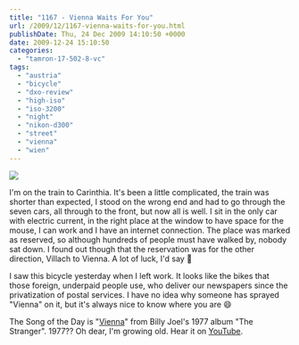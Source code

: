```yaml
---
title: "1167 - Vienna Waits For You"
url: /2009/12/1167-vienna-waits-for-you.html
publishDate: Thu, 24 Dec 2009 14:10:50 +0000
date: 2009-12-24 15:10:50
categories: 
  - "tamron-17-502-8-vc"
tags: 
  - "austria"
  - "bicycle"
  - "dxo-review"
  - "high-iso"
  - "iso-3200"
  - "night"
  - "nikon-d300"
  - "street"
  - "vienna"
  - "wien"
---
```

<a target="_blank" href="https://d25zfm9zpd7gm5.cloudfront.net/1200x1200/2009/20091223_184750_ps.jpg"><img src="https://d25zfm9zpd7gm5.cloudfront.net/0600x0600/2009/20091223_184750_ps.jpg" /></a>

I'm on the train to Carinthia. It's been a little complicated, the train was shorter than expected, I stood on the wrong end and had to go through the seven cars, all through to the front, but now all is well. I sit in the only car with electric current, in the right place at the window to have space for the mouse, I can work and I have an internet connection. The place was marked as reserved, so although  hundreds of people must have walked by, nobody sat down. I found out though that the reservation was for the other direction, Villach to Vienna. A lot of luck, I'd say 🙂

 I saw this bicycle yesterday when I left work. It looks like the bikes that those foreign, underpaid people use, who deliver our newspapers since the privatization of postal services. I have no idea why someone has sprayed "Vienna" on it, but it's always nice to know where you are 😄

The Song of the Day is "<a target="_blank" href="http://www.lyricsmode.com/lyrics/b/billy_joel/vienna.html">Vienna</a>" from Billy Joel's 1977 album "The Stranger". 1977?? Oh dear, I'm growing old. Hear it on <a target="_blank" href="http://www.youtube.com/watch?v=O0yvjk6mzKE">YouTube</a>.

